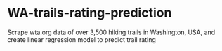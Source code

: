 # WA-trails-rating-prediction
Scrape wta.org data of over 3,500 hiking trails in Washington, USA, and create linear regression model to predict trail rating
